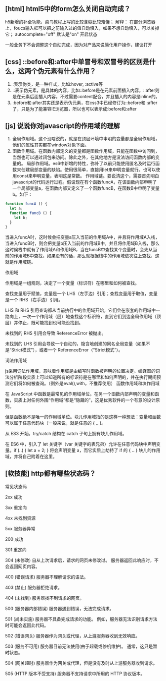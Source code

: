 
## [html] html5中的form怎么关闭自动完成？

  h5新增的补全功能，菜鸟教程上写的比较含糊比较难懂；
  解释： 在部分浏览器上，foucs输入框可以把之前输入过的值自动填入，如果不想自动填入，可以关掉它；
  autocomplete="off"
  默认是"on" 开启状态

  一般业务下不会调整这个自动完成，因为对产品来说简化用户操作，建议打开

## [css] ::before和:after中单冒号和双冒号的区别是什么，这两个伪元素有什么作用？

  1. :表示伪类，是一种样式，比如:hover, :active等
  2. ::表示伪元素，是具体的内容，比如::before是在元素前面插入内容，::after则是在元素后面插入内容，不过需要content配合，并且插入的内容是inline的。
  3. :before和:after其实还是表示伪元素，在css3中已经修订为::before和::after了，只是为了能兼容IE浏览器，所以也可以表示成:before和:after

## [js] 说说你对javascript的作用域的理解


  1. 全局作用域。这个没啥说的，就是在顶层环境中申明的变量都是全局作用域，他们的属性其实都在window对象下面。
  2. 函数作用域。在函数内部定义的变量都是函数作用域，只能在函数中访问到，当然也可以通过闭包来访问。除此之外，在其他地方是没法访问函数内部的变量的。
  局部作用域。es6中新增的特性，弥补了以前只能使用匿名及时运行函数来创建局部变量的缺陷。使用很简单，直接用let来申明变量就行。也可以使用const来申明变量，表明这是常数。
  作用域链。要说清这个，需要首先明白javascript的代码运行过程。假设现在有个函数funcA，在该函数内部申明了一个局部变量a，在函数内部又定义了一个函数funcB，在函数B中申明了变量b。如下：
  ```javascript
  function funcA () {
    let a;
    function funcB () {
      let b;
    }
  }
  ```
  当进入funcA时，这时候会把变量a压入当前的作用域A中，并且将作用域A入栈，当进入funcB时，则会把变量b压入当前的作用域B中，并且将作用域B入栈，那么这时候栈中就有了作用域A和作用域B，当在funcB中查找某个变量时，会先从当前的作用域B中查找，如果没有的话，那么就根据栈中的作用域依次往上查找，这就是作用域链。

  作用域
  
  作用域是一组规则，决定了一个变量（标识符）在哪里和如何被查找。
  
  查找变量用于赋值，变量是一个 LHS（左手边）引用；查找变量用于取值，变量是一个 RHS（右手边）引用。
  
  LHS 和 RHS 引用查询都从当前执行中的作用域开始，它们会在嵌套的作用域中一路向上，一次一个作用域（层）地查找这个标识符，直到它们到达全局作用域（顶层）并停止，既可能找到也可能没找到。
  
  未找到的 RHS 引用会导致 ReferenceError 被抛出。
  
  未找到的 LHS 引用会导致一个自动的，隐含地创建的同名全局变量（如果不是“Strict模式”），或者一个 ReferenceError（“Strict模式”）。
  
  词法作用域
  
  js采用词法作用域，意味着作用域是由编写时函数被声明的位置决定。编译器的词法分析阶段实质上可以知道所有的标识符是在哪里和如何声明的，并在执行期间预测它们将如何被查询。（例外是eval(),with，不推荐使用）
  函数作用域和块作用域
  
  在 JavaScript 中函数是最常见的作用域单位。在另一个函数内部声明的变量和函数，实质上对任何外围“作用域”都是“隐藏的”，这是优秀软件的一个有意的设计原则。
  
  但是函数绝不是唯一的作用域单位。块儿作用域指的是这样一种想法：变量和函数可以属于任意代码块（一般来说，就是任意的 { .. }。
  
  从 ES3 开始，try/catch 结构在 catch 子句上拥有块儿作用域。
  
  在 ES6 中，引入了 let 关键字（var 关键字的表兄弟）允许在任意代码块中声明变量。if (..) { let a = 2; } 将会声明变量 a，而它实质上劫持了 if 的 { .. } 块儿的作用域，并将自己附着在这里。

## [软技能] http都有哪些状态码？

  常见状态码

  2xx 成功
  
  3xx 重定向
  
  4xx 未找到资源
  
  5xx 服务器异常


  200 成功
  
  301 重定向
  
  304 (未修改) 自从上次请求后，请求的网页未修改过。 服务器返回此响应时，不会返回网页内容。
  
  400 (错误请求) 服务器不理解请求的语法。
  
  403 (禁止) 服务器拒绝请求。
  
  404 (未找到) 服务器找不到请求的网页。
  
  500 (服务器内部错误) 服务器遇到错误，无法完成请求。
  
  501 (尚未实施) 服务器不具备完成请求的功能。 例如，服务器无法识别请求方法时可能会返回此代码。
  
  502 (错误网关) 服务器作为网关或代理，从上游服务器收到无效响应。
  
  503 (服务不可用) 服务器目前无法使用(由于超载或停机维护)。 通常，这只是暂时状态。
  
  504 (网关超时) 服务器作为网关或代理，但是没有及时从上游服务器收到请求。
  
  505 (HTTP 版本不受支持) 服务器不支持请求中所用的 HTTP 协议版本。
  
